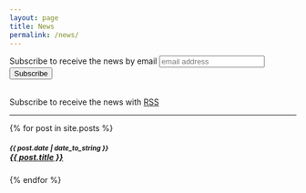```yaml
---
layout: page
title: News
permalink: /news/
---
```




<link href="//cdn-images.mailchimp.com/embedcode/slim-081711.css" rel="stylesheet" type="text/css">
<div id="mc_embed_signup">
<form action="//github.us11.list-manage.com/subscribe/post?u=396763b695fc63ad2656f7683&amp;id=b32a934486" method="post" id="mc-embedded-subscribe-form" name="mc-embedded-subscribe-form" class="validate" target="_blank" novalidate>
<div id="mc_embed_signup_scroll">
<label for="mce-EMAIL">Subscribe to receive the news by email</label>
<input type="email" value="" name="EMAIL" class="email" id="mce-EMAIL" placeholder="email address" required>
<!-- real people should not fill this in and expect good things - do not remove this or   risk form bot signups-->
<div style="position: absolute; left: -5000px;"><input type="text" name="   b_396763b695fc63ad2656f7683_b32a934486" tabindex="-1" value=""></div>
<div class="clear"><input type="submit" value="Subscribe" name="subscribe" id="mc-embedded-subscribe" class="button"></div>

<br>

<p>Subscribe to receive the news with <a href="{{ site.baseurl }}/feed.xml"><i class="fa fa-rss"></i> RSS</a></p>

<hr>

{% for post in site.posts %}

<h5><small>{{ post.date | date_to_string }}</small><br><a href="{{ site.baseurl }}{{ post.url }}">{{ post.title }}</a></h5>

{% endfor %}

<br><br>





